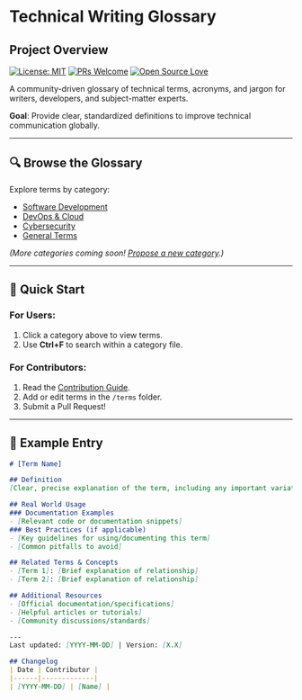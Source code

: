 # Technical Writing Glossary

## Project Overview



[![License: MIT](https://img.shields.io/badge/License-MIT-yellow.svg)](LICENSE) [![PRs Welcome](https://img.shields.io/badge/PRs-Welcome!-8A2BE2)](CONTRIBUTING.md) [![Open Source Love](https://img.shields.io/badge/Open%20Source-%E2%9D%A4-red)](https://github.com/{USERNAME}/{REPO})

A community-driven glossary of technical terms, acronyms, and jargon for writers, developers, and subject-matter experts.  

**Goal**: Provide clear, standardized definitions to improve technical communication globally.

---

## 🔍 Browse the Glossary

Explore terms by category:  
- [Software Development](./terms/software.md)  
- [DevOps & Cloud](./terms/devops.md)  
- [Cybersecurity](./terms/cybersecurity.md)  
- [General Terms](./terms/general.md)  

*(More categories coming soon! [Propose a new category](https://github.com/your-repo/issues).)*

---

## 🚀 Quick Start

### For **Users**:  
1. Click a category above to view terms.  
2. Use **Ctrl+F** to search within a category file.  

### For **Contributors**:  
1. Read the [Contribution Guide](CONTRIBUTING.md).  
2. Add or edit terms in the `/terms` folder.  
3. Submit a Pull Request!  

---

## 📝 Example Entry

```markdown
# [Term Name]

## Definition
[Clear, precise explanation of the term, including any important variations or industry-specific meanings]

## Real World Usage
### Documentation Examples
- [Relevant code or documentation snippets]
### Best Practices (if applicable)
- [Key guidelines for using/documenting this term]
- [Common pitfalls to avoid]

## Related Terms & Concepts
- [Term 1]: [Brief explanation of relationship]
- [Term 2]: [Brief explanation of relationship]

## Additional Resources
- [Official documentation/specifications]
- [Helpful articles or tutorials]
- [Community discussions/standards]

---
Last updated: [YYYY-MM-DD] | Version: [X.X]

## Changelog
| Date | Contributor |
|------|-------------|
| [YYYY-MM-DD] | [Name] | 
```